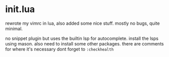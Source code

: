 # init.lua
rewrote my vimrc in lua, also added some nice stuff. mostly no bugs, quite minimal.

no snippet plugin but uses the builtin lsp for autocomplete. 
install the lsps using mason. 
also need to install some other packages. there are comments for where it's necessary 
dont forget to ``:checkhealth``

